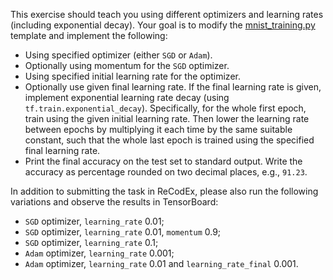 This exercise should teach you using different optimizers and learning rates
(including exponential decay). Your goal is to modify the
[mnist_training.py](https://github.com/ufal/npfl114/tree/master/labs/02/mnist_training.py)
template and implement the following:
- Using specified optimizer (either `SGD` or `Adam`).
- Optionally using momentum for the `SGD` optimizer.
- Using specified initial learning rate for the optimizer.
- Optionally use given final learning rate. If the final learning rate is
  given, implement exponential learning rate decay (using `tf.train.exponential_decay`).
  Specifically, for the whole first epoch, train using the given initial learning rate.
  Then lower the learning rate between epochs by multiplying it each time by
  the same suitable constant, such that the whole last epoch is trained using
  the specified final learning rate.
- Print the final accuracy on the test set to standard output. Write the
  accuracy as percentage rounded on two decimal places, e.g., `91.23`.

In addition to submitting the task in ReCodEx, please also run the following
variations and observe the results in TensorBoard:
- `SGD` optimizer, `learning_rate` 0.01;
- `SGD` optimizer, `learning_rate` 0.01, `momentum` 0.9;
- `SGD` optimizer, `learning_rate` 0.1;
- `Adam` optimizer, `learning_rate` 0.001;
- `Adam` optimizer, `learning_rate` 0.01 and `learning_rate_final` 0.001.
